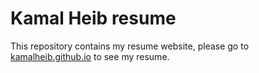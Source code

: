 # Kamal Heib resume

This repository contains my resume website, please go to <a href="http://kamalheib.github.io/index.html" target="_blank">kamalheib.github.io</a> to see my resume.
